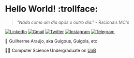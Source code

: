 # Hello World! :trollface:
> _"Nada como um dia após o outro dia."_ - Racionais MC's


<a href="https://www.linkedin.com/in/guilherme-a-8734a2182/" target="_blank">![LinkedIn](https://img.shields.io/badge/linkedin-%230077B5.svg?style=flat&logo=linkedin&logoColor=white)</a>
<a href="mailto:garaujodeoliveira1@gmail.com" target="_blank">![Gmail](https://img.shields.io/badge/Gmail-D14836?style=flat&logo=gmail&logoColor=white)</a>
<a href="https://twitter.com/guilerme_23" target="_blank">![Twitter](https://img.shields.io/badge/Twitter-%231DA1F2.svg?style=flat&logo=Twitter&logoColor=white)</a>
<a href="https://instagram.com/guilhermea.23" target="_blank">![Instagram](https://img.shields.io/badge/Instagram-%23E4405F.svg?style=flat&logo=Instagram&logoColor=white)</a>
<a href="https://t.me/guilhermea23" target="_blank">![Telegram](https://img.shields.io/badge/Telegram-2CA5E0?style=flat&logo=telegram&logoColor=white)</a>

:call_me_hand: Guilherme Araújo, aka Guigous, Guigola, etc

:man_technologist: Computer Science Undergraduate on [UnB](https://unb.br)
